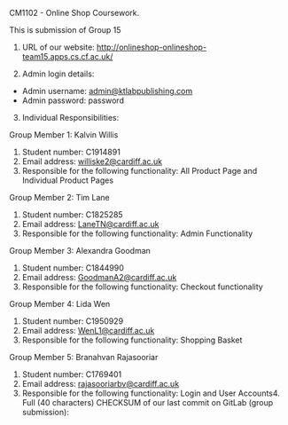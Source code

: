 CM1102 - Online Shop Coursework.

This is submission of Group 15

1. URL of our website: http://onlineshop-onlineshop-team15.apps.cs.cf.ac.uk/

2. Admin login details:

- Admin username: admin@ktlabpublishing.com
- Admin password: password

3. Individual Responsibilities:

Group Member 1: Kalvin Willis
  1. Student number: C1914891
  2. Email address: williske2@cardiff.ac.uk
  3. Responsible for the following functionality: All Product Page and Individual Product Pages

Group Member 2: Tim Lane
  1. Student number: C1825285
  2. Email address: LaneTN@cardiff.ac.uk
  3. Responsible for the following functionality: Admin Functionality

Group Member 3: Alexandra Goodman
  1. Student number: C1844990
  2. Email address: GoodmanA2@cardiff.ac.uk
  3. Responsible for the following functionality: Checkout functionality

Group Member 4: Lida Wen
  1. Student number: C1950929
  2. Email address: WenL1@cardiff.ac.uk
  3. Responsible for the following functionality: Shopping Basket

Group Member 5: Branahvan Rajasooriar
  1. Student number: C1769401
  2. Email address: rajasooriarbv@cardiff.ac.uk
  3. Responsible for the following functionality: Login and User Accounts4. Full (40 characters) CHECKSUM of our last commit on GitLab (group submission):

